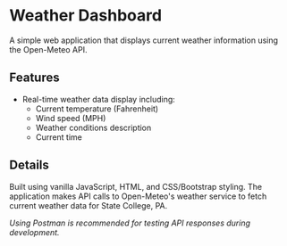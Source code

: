 # Weather Dashboard

A simple web application that displays current weather information using the Open-Meteo API.

## Features

- Real-time weather data display including:
    - Current temperature (Fahrenheit)
    - Wind speed (MPH)
    - Weather conditions description
    - Current time

## Details

Built using vanilla JavaScript, HTML, and CSS/Bootstrap styling. The application makes API calls to Open-Meteo's weather service to fetch current weather data for State College, PA.

*Using Postman is recommended for testing API responses during development.*
